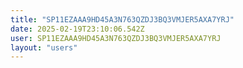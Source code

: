 ```yaml
---
title: "SP11EZAAA9HD45A3N763QZDJ3BQ3VMJER5AXA7YRJ"
date: 2025-02-19T23:10:06.542Z
user: SP11EZAAA9HD45A3N763QZDJ3BQ3VMJER5AXA7YRJ
layout: "users"
---
```

    